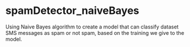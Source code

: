 # spamDetector_naiveBayes
Using Naive Bayes algorithm to create a model that can classify dataset SMS messages as spam or not spam, based on the training we give to the model.
